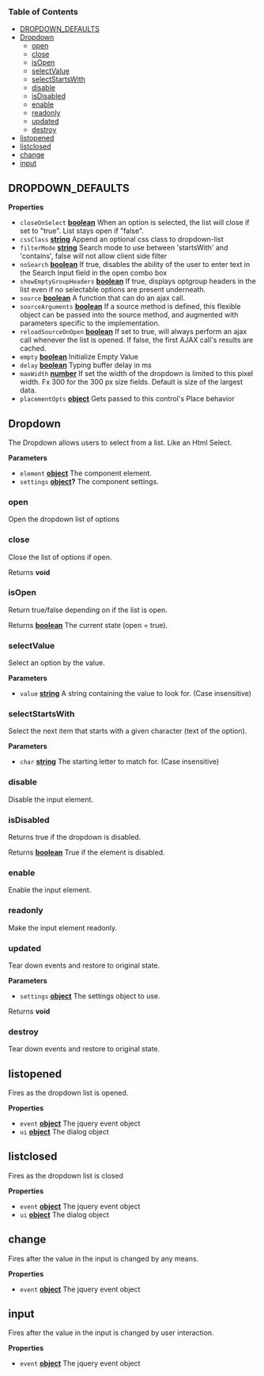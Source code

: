 <!-- Generated by documentation.js. Update this documentation by updating the source code. -->

### Table of Contents

-   [DROPDOWN_DEFAULTS][1]
-   [Dropdown][2]
    -   [open][3]
    -   [close][4]
    -   [isOpen][5]
    -   [selectValue][6]
    -   [selectStartsWith][7]
    -   [disable][8]
    -   [isDisabled][9]
    -   [enable][10]
    -   [readonly][11]
    -   [updated][12]
    -   [destroy][13]
-   [listopened][14]
-   [listclosed][15]
-   [change][16]
-   [input][17]

## DROPDOWN_DEFAULTS

**Properties**

-   `closeOnSelect` **[boolean][18]** When an option is selected, the list will close if set to
    "true".  List stays open if "false".
-   `cssClass` **[string][19]** Append an optional css class to dropdown-list
-   `filterMode` **[string][19]** Search mode to use between 'startsWith' and 'contains', false
     will not allow client side filter
-   `noSearch` **[boolean][18]** If true, disables the ability of the user to enter text in the
     Search Input field in the open combo box
-   `showEmptyGroupHeaders` **[boolean][18]** If true, displays optgroup headers in the list even
     if no selectable options are present underneath.
-   `source` **[boolean][18]** A function that can do an ajax call.
-   `sourceArguments` **[boolean][18]** If a source method is defined, this flexible object can be
     passed into the source method, and augmented with parameters specific to the implementation.
-   `reloadSourceOnOpen` **[boolean][18]** If set to true, will always perform an ajax call whenever
     the list is opened.  If false, the first AJAX call's results are cached.
-   `empty` **[boolean][18]** Initialize Empty Value
-   `delay` **[boolean][18]** Typing buffer delay in ms
-   `maxWidth` **[number][20]** If set the width of the dropdown is limited to this pixel width. Fx
     300 for the 300 px size fields. Default is size of the largest data.
-   `placementOpts` **[object][21]** Gets passed to this control's Place behavior

## Dropdown

The Dropdown allows users to select from a list. Like an Html Select.

**Parameters**

-   `element` **[object][21]** The component element.
-   `settings` **[object][21]?** The component settings.

### open

Open the dropdown list of options

### close

Close the list of options if open.

Returns **void** 

### isOpen

Return true/false depending on if the list is open.

Returns **[boolean][18]** The current state (open = true).

### selectValue

Select an option by the value.

**Parameters**

-   `value` **[string][19]** A string containing the value to look for. (Case insensitive)

### selectStartsWith

Select the next item that starts with a given character (text of the option).

**Parameters**

-   `char` **[string][19]** The starting letter to match for. (Case insensitive)

### disable

Disable the input element.

### isDisabled

Returns true if the dropdown is disabled.

Returns **[boolean][18]** True if the element is disabled.

### enable

Enable the input element.

### readonly

Make the input element readonly.

### updated

Tear down events and restore to original state.

**Parameters**

-   `settings` **[object][21]** The settings object to use.

Returns **void** 

### destroy

Tear down events and restore to original state.

## listopened

Fires as the dropdown list is opened.

**Properties**

-   `event` **[object][21]** The jquery event object
-   `ui` **[object][21]** The dialog object

## listclosed

Fires as the dropdown list is closed

**Properties**

-   `event` **[object][21]** The jquery event object
-   `ui` **[object][21]** The dialog object

## change

Fires after the value in the input is changed by any means.

**Properties**

-   `event` **[object][21]** The jquery event object

## input

Fires after the value in the input is changed by user interaction.

**Properties**

-   `event` **[object][21]** The jquery event object

[1]: #dropdown_defaults

[2]: #dropdown

[3]: #open

[4]: #close

[5]: #isopen

[6]: #selectvalue

[7]: #selectstartswith

[8]: #disable

[9]: #isdisabled

[10]: #enable

[11]: #readonly

[12]: #updated

[13]: #destroy

[14]: #listopened

[15]: #listclosed

[16]: #change

[17]: #input

[18]: https://developer.mozilla.org/docs/Web/JavaScript/Reference/Global_Objects/Boolean

[19]: https://developer.mozilla.org/docs/Web/JavaScript/Reference/Global_Objects/String

[20]: https://developer.mozilla.org/docs/Web/JavaScript/Reference/Global_Objects/Number

[21]: https://developer.mozilla.org/docs/Web/JavaScript/Reference/Global_Objects/Object
